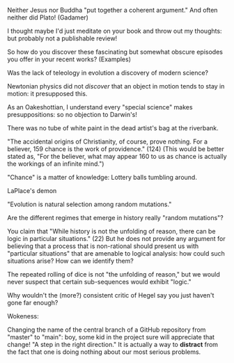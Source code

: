 
Neither Jesus nor Buddha "put together a coherent argument." And often neither did Plato! (Gadamer)

I thought maybe I'd just meditate on your book and throw out my thoughts: but probably not a publishable review!


So how do you discover these fascinating but somewhat obscure episodes you offer in your recent works? (Examples)


Was the lack of teleology in evolution a discovery of modern science?

Newtonian physics did not *discover* that an object in motion tends to stay in motion: it presupposed this.

As an Oakeshottian, I understand every "special science" makes presuppositions: so no objection to Darwin's!


There was no tube of white paint in the dead artist's bag at the riverbank.

"The accidental origins of Christianity, of course, prove nothing. For a believer,
159 chance is the work of providence." (124) (This would be better stated as, "For the believer, what may appear
160 to us as chance is actually the workings of an infinite mind.")


"Chance" is a matter of knowledge: Lottery balls tumbling around.

LaPlace's demon

"Evolution is natural selection among random mutations."

Are the different regimes that emerge in history really "random mutations"?


You claim that "While history is not the unfolding of reason, there can be logic in particular situations." (22) But he does not provide any argument for believing that a process that is non-rational should present us with "particular situations" that are amenable to logical analysis: how could such situations arise? How can we identify them?

The repeated rolling of dice is not "the unfolding of reason," but we would never suspect that certain sub-sequences would exhibit "logic."

Why wouldn't the (more?) consistent critic of Hegel say you just haven't gone far enough?



Wokeness:

Changing the name of the central branch of a GitHub repository from "master" to "main": boy, some kid in the project sure will appreciate that change!
"A step in the right direction."
It is actually a way to **distract** from the fact that one is doing nothing about our most serious problems.

